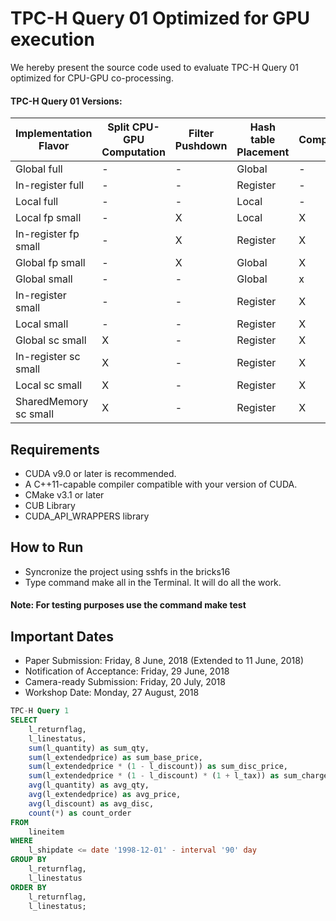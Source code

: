 # TPC-H Query 01 Optimized for GPU execution
We hereby present the source code used to evaluate TPC-H Query 01 optimized for CPU-GPU co-processing.

#### TPC-H Query 01 Versions:

| Implementation Flavor | Split CPU-GPU Computation | Filter Pushdown | Hash table Placement | Compression | Time (sec) |
| --------------------- | ------------------------- | --------------- | -------------------- | ----------- | ---------- |
| Global full           |             -             |         -       |        Global        |      -      |   12.60    |
| In-register full      |             -             |         -       |        Register      |      -      |   12.45    |
| Local full            |             -             |         -       |        Local         |      -      |   12.40    |
| Local fp small        |             -             |         X       |        Local         |      X      |    0.76    |
| In-register fp small  |             -             |         X       |        Register      |      X      |    0.76    |
| Global fp small       |             -             |         X       |        Global        |      X      |    0.76    |
| Global small          |             -             |         -       |        Global        |      x      |    0.74    |
| In-register small     |             -             |         -       |        Register      |      X      |    0.68    | 
| Local small           |             -             |         -       |        Register      |      X      |    0.57    | 
| Global sc small       |             X             |         -       |        Register      |      X      |    0.51    |
| In-register sc small  |             X             |         -       |        Register      |      X      |    0.43    | 
| Local sc small        |             X             |         -       |        Register      |      X      |    0.38    | 
| SharedMemory sc small |             X             |         -       |        Register      |      X      |    0.37    |


## Requirements

- CUDA v9.0 or later is recommended.
- A C++11-capable compiler compatible with your version of CUDA.
- CMake v3.1 or later
- CUB Library
- CUDA_API_WRAPPERS library

## How to Run

- Syncronize the project using sshfs in the bricks16
- Type command make all in the Terminal. It will do all the work.

#### Note: For testing purposes use the command make test

## Important Dates

- Paper Submission: Friday, 8 June, 2018 (Extended to 11 June, 2018)
- Notification of Acceptance: Friday, 29 June, 2018
- Camera-ready Submission: Friday, 20 July, 2018
- Workshop Date: Monday, 27 August, 2018

```sql
TPC-H Query 1
SELECT
    l_returnflag,
    l_linestatus,
    sum(l_quantity) as sum_qty,
    sum(l_extendedprice) as sum_base_price,
    sum(l_extendedprice * (1 - l_discount)) as sum_disc_price,
    sum(l_extendedprice * (1 - l_discount) * (1 + l_tax)) as sum_charge,
    avg(l_quantity) as avg_qty,
    avg(l_extendedprice) as avg_price,
    avg(l_discount) as avg_disc,
    count(*) as count_order
FROM
    lineitem
WHERE
    l_shipdate <= date '1998-12-01' - interval '90' day
GROUP BY
    l_returnflag,
    l_linestatus
ORDER BY
    l_returnflag,
    l_linestatus;
```
